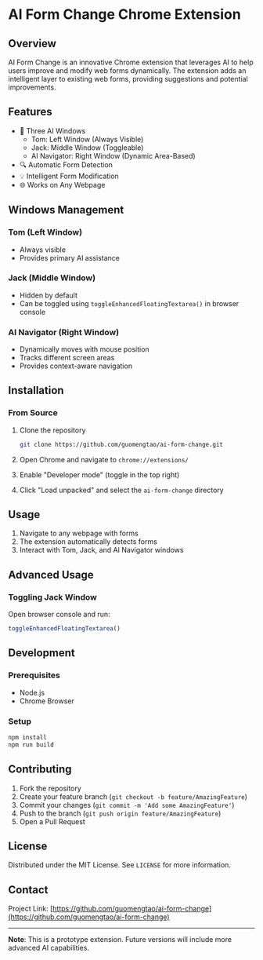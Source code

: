 # AI Form Change Chrome Extension

## Overview

AI Form Change is an innovative Chrome extension that leverages AI to help users improve and modify web forms dynamically. The extension adds an intelligent layer to existing web forms, providing suggestions and potential improvements.

## Features

- 🤖 Three AI Windows
  - Tom: Left Window (Always Visible)
  - Jack: Middle Window (Toggleable)
  - AI Navigator: Right Window (Dynamic Area-Based)
- 🔍 Automatic Form Detection
- 💡 Intelligent Form Modification
- 🌐 Works on Any Webpage

## Windows Management

### Tom (Left Window)
- Always visible
- Provides primary AI assistance

### Jack (Middle Window)
- Hidden by default
- Can be toggled using `toggleEnhancedFloatingTextarea()` in browser console

### AI Navigator (Right Window)
- Dynamically moves with mouse position
- Tracks different screen areas
- Provides context-aware navigation

## Installation

### From Source

1. Clone the repository
   ```bash
   git clone https://github.com/guomengtao/ai-form-change.git
   ```

2. Open Chrome and navigate to `chrome://extensions/`

3. Enable "Developer mode" (toggle in the top right)

4. Click "Load unpacked" and select the `ai-form-change` directory

## Usage

1. Navigate to any webpage with forms
2. The extension automatically detects forms
3. Interact with Tom, Jack, and AI Navigator windows

## Advanced Usage

### Toggling Jack Window
Open browser console and run:
```javascript
toggleEnhancedFloatingTextarea()
```

## Development

### Prerequisites

- Node.js
- Chrome Browser

### Setup

```bash
npm install
npm run build
```

## Contributing

1. Fork the repository
2. Create your feature branch (`git checkout -b feature/AmazingFeature`)
3. Commit your changes (`git commit -m 'Add some AmazingFeature'`)
4. Push to the branch (`git push origin feature/AmazingFeature`)
5. Open a Pull Request

## License

Distributed under the MIT License. See `LICENSE` for more information.

## Contact

Project Link: [https://github.com/guomengtao/ai-form-change](https://github.com/guomengtao/ai-form-change)

---

**Note**: This is a prototype extension. Future versions will include more advanced AI capabilities.
